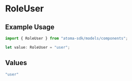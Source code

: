 # RoleUser

## Example Usage

```typescript
import { RoleUser } from "atoma-sdk/models/components";

let value: RoleUser = "user";
```

## Values

```typescript
"user"
```